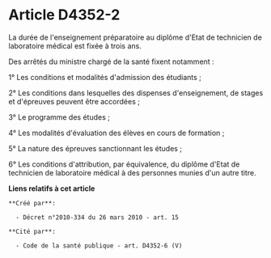 # Article D4352-2

La durée de l'enseignement préparatoire au diplôme d'Etat de technicien de laboratoire médical est fixée à trois ans. 

Des arrêtés du ministre chargé de la santé fixent notamment : 

1° Les conditions et modalités d'admission des étudiants ; 

2° Les conditions dans lesquelles des dispenses d'enseignement, de stages et d'épreuves peuvent être accordées ; 

3° Le programme des études ; 

4° Les modalités d'évaluation des élèves en cours de formation ; 

5° La nature des épreuves sanctionnant les études ; 

6° Les conditions d'attribution, par équivalence, du diplôme d'Etat de technicien de laboratoire médical à des personnes
munies d'un autre titre.

**Liens relatifs à cet article**

	**Créé par**:

	  - Décret n°2010-334 du 26 mars 2010 - art. 15

	**Cité par**:

	  - Code de la santé publique - art. D4352-6 (V)

